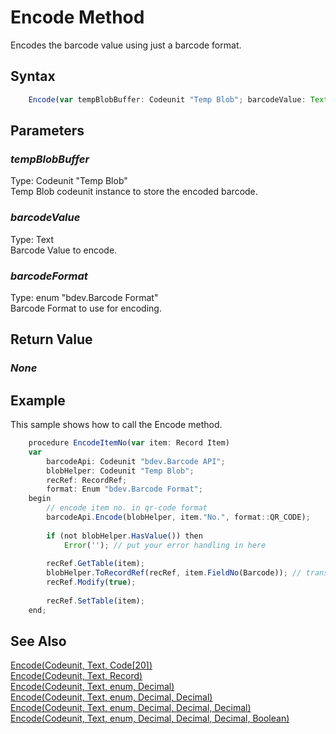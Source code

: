 # Encode Method
Encodes the barcode value using just a barcode format.

## Syntax
```javascript
	Encode(var tempBlobBuffer: Codeunit "Temp Blob"; barcodeValue: Text; barcodeFormat: enum "bdev.Barcode Format")
```

## Parameters
### *tempBlobBuffer*
Type: Codeunit "Temp Blob"<br/>
Temp Blob codeunit instance to store the encoded barcode.
### *barcodeValue*
Type: Text<br/>
Barcode Value to encode.
### *barcodeFormat*
Type: enum "bdev.Barcode Format"<br/>
Barcode Format to use for encoding.

## Return Value
### *None*

## Example
This sample shows how to call the Encode method.
```javascript
	procedure EncodeItemNo(var item: Record Item)	
	var	
	    barcodeApi: Codeunit "bdev.Barcode API";	
	    blobHelper: Codeunit "Temp Blob";	
	    recRef: RecordRef;	
	    format: Enum "bdev.Barcode Format";	
	begin	
	    // encode item no. in qr-code format	
	    barcodeApi.Encode(blobHelper, item."No.", format::QR_CODE);	
	
	    if (not blobHelper.HasValue()) then	
	        Error(''); // put your error handling in here	
	
	    recRef.GetTable(item);	
	    blobHelper.ToRecordRef(recRef, item.FieldNo(Barcode)); // transfer barcode into field	
	    recRef.Modify(true);	
	
	    recRef.SetTable(item);	
	end;
```

## See Also
[Encode(Codeunit, Text, Code[20])](./encode2.md)<br />
[Encode(Codeunit, Text, Record)](./encode3.md)<br />
[Encode(Codeunit, Text, enum, Decimal)](./encode4.md)<br />
[Encode(Codeunit, Text, enum, Decimal, Decimal)](./encode5.md)<br />
[Encode(Codeunit, Text, enum, Decimal, Decimal, Decimal)](./encode6.md)<br />
[Encode(Codeunit, Text, enum, Decimal, Decimal, Decimal, Boolean)](./encode7.md)<br />
